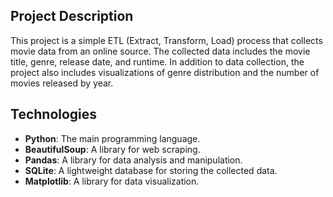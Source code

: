 ## Project Description
This project is a simple ETL (Extract, Transform, Load) process that collects movie data from an online source. The collected data includes the movie title, genre, release date, and runtime. In addition to data collection, the project also includes visualizations of genre distribution and the number of movies released by year.

## Technologies
- **Python**: The main programming language.
- **BeautifulSoup**: A library for web scraping.
- **Pandas**: A library for data analysis and manipulation.
- **SQLite**: A lightweight database for storing the collected data.
- **Matplotlib**: A library for data visualization.
